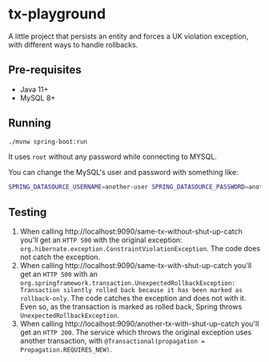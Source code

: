 # tx-playground

A little project that persists an entity and forces a UK violation exception, with different ways to handle rollbacks.

## Pre-requisites

- Java 11+
- MySQL 8+

## Running

```sh
./mvnw spring-boot:run
```

It uses `root` without any password while connecting to MYSQL.

You can change the MySQL's user and password with something like:

```sh
SPRING_DATASOURCE_USERNAME=another-user SPRING_DATASOURCE_PASSWORD=another-pass ./mvnw spring-boot:run
```

## Testing

1. When calling http://localhost:9090/same-tx-without-shut-up-catch you'll get an `HTTP 500` with the original exception: `org.hibernate.exception.ConstraintViolationException`. The code does not catch the exception.
2. When calling http://localhost:9090/same-tx-with-shut-up-catch you'll get an `HTTP 500` with an `org.springframework.transaction.UnexpectedRollbackException: Transaction silently rolled back because it has been marked as rollback-only`. The code catches the exception and does not with it. Even so, as the transaction is marked as rolled back, Spring throws `UnexpectedRollbackException`.
3. When calling http://localhost:9090/another-tx-with-shut-up-catch you'll get an `HTTP 200`. The service which throws the original exception uses another transaction, with `@Transactional(propagation = Propagation.REQUIRES_NEW)`.